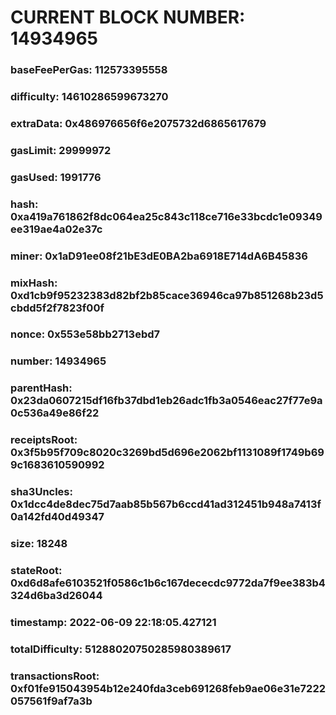 # CURRENT BLOCK NUMBER: 14934965

### baseFeePerGas: 112573395558
### difficulty: 14610286599673270
### extraData: 0x486976656f6e2075732d6865617679
### gasLimit: 29999972
### gasUsed: 1991776
### hash: 0xa419a761862f8dc064ea25c843c118ce716e33bcdc1e09349ee319ae4a02e37c
### miner: 0x1aD91ee08f21bE3dE0BA2ba6918E714dA6B45836
### mixHash: 0xd1cb9f95232383d82bf2b85cace36946ca97b851268b23d5cbdd5f2f7823f00f
### nonce: 0x553e58bb2713ebd7
### number: 14934965
### parentHash: 0x23da0607215df16fb37dbd1eb26adc1fb3a0546eac27f77e9a0c536a49e86f22
### receiptsRoot: 0x3f5b95f709c8020c3269bd5d696e2062bf1131089f1749b699c1683610590992
### sha3Uncles: 0x1dcc4de8dec75d7aab85b567b6ccd41ad312451b948a7413f0a142fd40d49347
### size: 18248
### stateRoot: 0xd6d8afe6103521f0586c1b6c167dececdc9772da7f9ee383b4324d6ba3d26044
### timestamp: 2022-06-09 22:18:05.427121
### totalDifficulty: 51288020750285980389617
### transactionsRoot: 0xf01fe915043954b12e240fda3ceb691268feb9ae06e31e7222057561f9af7a3b
